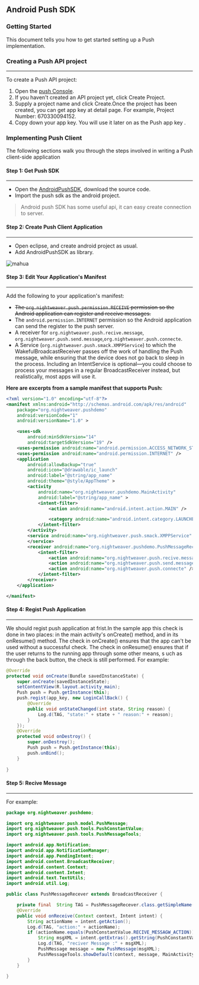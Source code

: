 ## Android Push SDK 

### Getting Started
This document tells you how to get started setting up a Push implementation.
### Creating a Push API project
---
To create a Push API project:

1. Open the [push Console](http://115.29.28.117).
2. If you haven't created an API project yet, click Create Project.
3. Supply a project name and click Create.Once the project has been created, you can get app key at detail page. For example, Project Number: 670330094152.
4. Copy down your app key. You will use it later on as the Push app key .

### Implementing Push Client

The following sections walk you through the steps involved in writing a Push client-side application

#### Step 1: Get Push SDK
---
- Open the [AndroidPushSDK](http://115.29.28.117/lovecluo/androidpushsdk), download the source code.
- Import the push sdk as the android project.

>Android push SDK has some useful api, it can easy create connection to server.

#### Step 2: Create Push Client Application
---
- Open eclipse, and create android project as usual.
- Add AndroidPushSDK as library.

![mahua](upload/add_library.png)

#### Step 3: Edit Your Application's Manifest
---
Add the following to your application's manifest:

- ~~The `org.nightweaver.push.permission.RECEIVE` permission so the Android application can register and receive messages.~~
- The `android.permission.INTERNET` permission so the Android application can send the register to the push server.
- A receiver for `org.nightweaver.push.recive.message`, `org.nightweaver.push.send.message`,`org.nightweaver.push.connecte`.
- A Service (`org.nightweaver.push.smack.XMPPService`) to which the WakefulBroadcastReceiver passes off the work of handling the Push message, while ensuring that the device does not go back to sleep in the process. Including an IntentService is optional—you could choose to process your messages in a regular BroadcastReceiver instead, but realistically, most apps will use it.

**Here are excerpts from a sample manifest that supports Push:**

```xml
<?xml version="1.0" encoding="utf-8"?>
<manifest xmlns:android="http://schemas.android.com/apk/res/android"
    package="org.nightweaver.pushdemo"
    android:versionCode="1"
    android:versionName="1.0" >

    <uses-sdk
        android:minSdkVersion="14"
        android:targetSdkVersion="19" />
    <uses-permission android:name="android.permission.ACCESS_NETWORK_STATE" />
    <uses-permission android:name="android.permission.INTERNET" />
    <application
        android:allowBackup="true"
        android:icon="@drawable/ic_launch"
        android:label="@string/app_name"
        android:theme="@style/AppTheme" >
        <activity
            android:name="org.nightweaver.pushdemo.MainActivity"
            android:label="@string/app_name" >
            <intent-filter>
                <action android:name="android.intent.action.MAIN" />

                <category android:name="android.intent.category.LAUNCHER" />
            </intent-filter>
        </activity>
        <service android:name="org.nightweaver.push.smack.XMPPService" >
        </service>
        <receiver android:name="org.nightweaver.pushdemo.PushMessageRecever" >
            <intent-filter>
                <action android:name="org.nightweaver.push.recive.message" />
                <action android:name="org.nightweaver.push.send.message" />
                <action android:name="org.nightweaver.push.connecte" />
            </intent-filter>
        </receiver>
    </application>

</manifest>
```
#### Step 4: Regist Push Application
---
We should regist push application at frist.In the sample app this check is done in two places: 
in the main activity's onCreate() method, and in its onResume() method. 
The check in onCreate() ensures that the app can't be used without a successful check. 
The check in onResume() ensures that if the user returns to the running app through some other means, s
uch as through the back button, the check is still performed. 
For example:

```java
@Override
protected void onCreate(Bundle savedInstanceState) {
    super.onCreate(savedInstanceState);
    setContentView(R.layout.activity_main);
    Push push = Push.getInstance(this);
    push.regist(app_key, new LoginCallBack() {
        @Override
        public void onStateChanged(int state, String reason) {
            Log.d(TAG, "state:" + state + " reason:" + reason);
        }
    });
    @Override
    protected void onDestroy() {
        super.onDestroy();
        Push push = Push.getInstance(this);
        push.unBind();
    }
    
}
```
#### Step 5: Recive Message
---
For example:
```java
package org.nightweaver.pushdemo;

import org.nightweaver.push.model.PushMessage;
import org.nightweaver.push.tools.PushConstantValue;
import org.nightweaver.push.tools.PushMessageTools;

import android.app.Notification;
import android.app.NotificationManager;
import android.app.PendingIntent;
import android.content.BroadcastReceiver;
import android.content.Context;
import android.content.Intent;
import android.text.TextUtils;
import android.util.Log;

public class PushMessageRecever extends BroadcastReceiver {

    private final  String TAG = PushMessageRecever.class.getSimpleName();
    @Override
    public void onReceive(Context context, Intent intent) {
        String actionName = intent.getAction();
        Log.d(TAG, "action:" + actionName);
        if (actionName.equals(PushConstantValue.RECIVE_MESSAGW_ACTION)) {
            String msgXML = intent.getExtras().getString(PushConstantValue.KEY_XML_MESSAGW);
            Log.d(TAG, "reciver Message :" + msgXML);
            PushMessage message = new PushMessage(msgXML);
            PushMessageTools.showDefault(context, message, MainActivity.class);
        }
    }

}
```